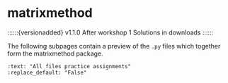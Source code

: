 # matrixmethod

::::::{versionadded} v1.1.0 After workshop 1
Solutions in downloads 
::::::

The following subpages contain a preview of the `.py` files which together form the matrixmethod package.

```{custom_download_link} https://github.com/CIEM5000-2025/practice-assignments
:text: "All files practice assignments"
:replace_default: "False"
```